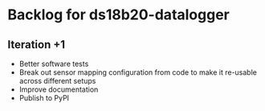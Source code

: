 # Backlog for ds18b20-datalogger

## Iteration +1
- Better software tests
- Break out sensor mapping configuration from code
  to make it re-usable across different setups
- Improve documentation
- Publish to PyPI
